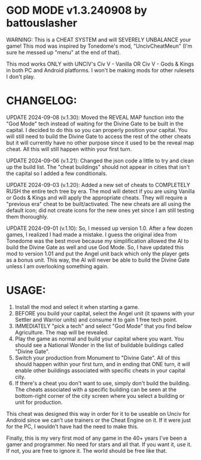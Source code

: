 # GOD MODE v1.3.240908 by battouslasher
WARNING: This is a CHEAT SYSTEM and will SEVERELY UNBALANCE your game! This mod was inspired by Tonedome's mod, "UncivCheatMeun" (I'm sure he messed up "menu" at the end of that).

This mod works ONLY with UNCIV's Civ V - Vanilla OR Civ V - Gods & Kings in both PC and Android platforms. I won't be making mods for other rulesets I don't play.

# CHANGELOG:
UPDATE 2024-09-08 (v.1.30): Moved the REVEAL MAP function into the "God Mode" tech instead of waiting for the Divine Gate to be built in the capital. I decided to do this so you can properly position your capital. You will still need to build the Divine Gate to access the rest of the other cheats but it will currently have no other purpose since it used to be the reveal map cheat. All this will still happen within your first turn.

UPDATE 2024-09-06 (v.1.21): Changed the json code a little to try and clean up the build list. The "cheat buildings" should not appear in cities that isn't the capital so I added a few conditionals.

UPDATE 2024-09-03 (v.1.20): Added a new set of cheats to COMPLETELY RUSH the entire tech tree by era. The mod will detect if you are using Vanilla or Gods & Kings and will apply the appropriate cheats. They will require a "previous era" cheat to be built/activated. The new cheats are all using the default icon; did not create icons for the new ones yet since I am still testing them thoroughly.

UPDATE 2024-09-01 (v.1.10): So, I messed up version 1.0. After a few dozen games, I realized I had made a mistake. I guess the original idea from Tonedome was the best move because my simplification allowed the AI to build the Divine Gate as well and use God Mode. So, I have updated this mod to version 1.01 and put the Angel unit back which only the player gets as a bonus unit. This way, the AI will never be able to build the Divine Gate unless I am overlooking something again.

# USAGE:
1) Install the mod and select it when starting a game.
2) BEFORE you build your capital, select the Angel unit (it spawns with your Settler and Warrior units) and consume it to gain 1 free tech point.
3) IMMEDIATELY "pick a tech" and select "God Mode" that you find below Agriculture. The map will be revealed.
4) Play the game as normal and build your capital where you want. You should see a National Wonder in the list of buildable buildings called "Divine Gate".
5) Switch your production from Monument to "Divine Gate". All of this should happen within your first turn, and in ending that ONE turn, it will enable other buildings associated with specific cheats in your capital city.
6) If there's a cheat you don't want to use, simply don't build the building. The cheats associated with a specific building can be seen at the bottom-right corner of the city screen where you select a building or unit for production.

This cheat was designed this way in order for it to be useable on Unciv for Android since we can't use trainers or the Cheat Engine on it. If it were just for the PC, I wouldn't have had the need to make this.

Finally, this is my very first mod of any game in the 40+ years I've been a gamer and programmer. No need for stars and all that. If you want it, use it. If not, you are free to ignore it. The world should be free like that.
